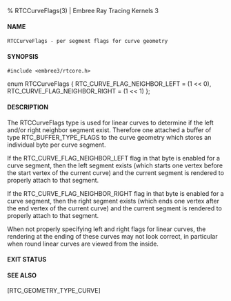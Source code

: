 % RTCCurveFlags(3) | Embree Ray Tracing Kernels 3

#### NAME

    RTCCurveFlags - per segment flags for curve geometry

#### SYNOPSIS

    #include <embree3/rtcore.h>

   enum RTCCurveFlags
   {
     RTC_CURVE_FLAG_NEIGHBOR_LEFT  = (1 << 0), 
     RTC_CURVE_FLAG_NEIGHBOR_RIGHT = (1 << 1) 
   };

#### DESCRIPTION

The RTCCurveFlags type is used for linear curves to determine if the
left and/or right neighbor segment exist. Therefore one attached a
buffer of type RTC_BUFFER_TYPE_FLAGS to the curve geometry which
stores an individual byte per curve segment.

If the RTC_CURVE_FLAG_NEIGHBOR_LEFT flag in that byte is enabled for a
curve segment, then the left segment exists (which starts one vertex before
the start vertex of the current curve) and the current segment
is rendered to properly attach to that segment.

If the RTC_CURVE_FLAG_NEIGHBOR_RIGHT flag in that byte is enabled for a
curve segment, then the right segment exists (which ends one vertex after
the end vertex of the current curve) and the current segment
is rendered to properly attach to that segment.

When not properly specifying left and right flags for linear curves,
the rendering at the ending of these curves may not look correct, in
particular when round linear curves are viewed from the inside.

#### EXIT STATUS

#### SEE ALSO

[RTC_GEOMETRY_TYPE_CURVE]
